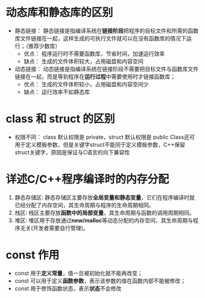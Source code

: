 # 动态库和静态库的区别
* 静态链接： 静态链接是指编译系统在**链接阶段**把程序的目标文件和所需的函数库文件链接在一起，这样生成的可执行文件就可以在没有函数库的情况下运行；（推荐少数库）
  * 优点： 程序运行时不需要函数库，节省时间，加速运行效率
  * 缺点： 生成的文件体积较大，占用磁盘和内容空间
* 动态链接： 动态链接是指编译系统在链接阶段不需要把目标文件与函数库文件链接在一起，而是等到程序在**运行过程**中需要使用时才链接函数库；
  * 优点： 生成的文件体积较小，占用磁盘和内容空间少
  * 缺点： 运行效率不如静态库

# class 和 struct 的区别
* 权限不同： class 默认权限是 private，struct 默认权限是 public
Class还可用于定义模板参数，但是关键字struct不能同于定义模板参数，C++保留struct关键字，原因是保证与C语言的向下兼容性

# 详述C/C++程序编译时的内存分配
1. 静态存储区: 静态存储区主要存放**全局变量和静态变量**，它们在程序编译时就已经分配了内存空间，其生命周期与程序的生命周期相同。
2. 栈区: 栈区主要存放**函数中的局部变量**，其生命周期与函数的调用周期相同。
3. 堆区: 堆区用于存放通过**new/malloc**等动态分配的内存空间，其生命周期与程序无关(开发者需要自行管理)。

# const 作用
* const 用于**定义常量**，值一旦被初始化就不能再改变；
* const 可以用于定义**函数参数**，表示该参数的值在函数内部不能被修改；
* const 用于修饰函数状态，表示**状态**不会修改
